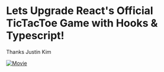 # Lets Upgrade React's Official TicTacToe Game with Hooks & Typescript!

Thanks Justin Kim

[![Movie](https://img.youtube.com/vi/Fuz8GTctT5o/0.jpg)](https://www.youtube.com/watch?v=Fuz8GTctT5o)

